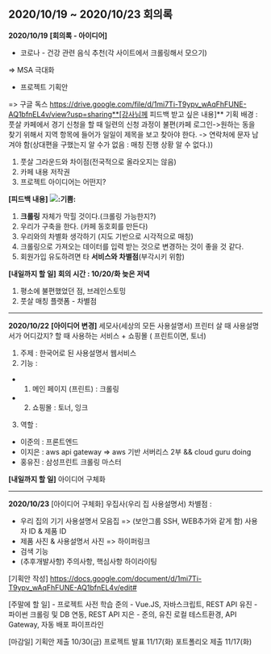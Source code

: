 ## 2020/10/19 ~ 2020/10/23 회의록

**2020/10/19**
**[회의록 - 아이디어]**

- 코로나 - 건강 관련 음식 추천(각 사이트에서 크롤링해서 모으기)

 => MSA 극대화

- 프로젝트 기획안

=> 구글 독스 https://drive.google.com/file/d/1mi7Ti-T9ypv_wAqFhFUNE-AQ1bfnEL4v/view?usp=sharing**[강사님께 피드백 받고 싶은 내용]**
기획 배경 : 풋살 카페에서 경기 신청을 할 때 일련의 신청 과정이 불편(카페 로그인->원하는 동을 찾기 위해서 지역 항목에 들어가 일일이 제목을 보고 찾아야 한다. -> 연락처에 문자 남겨야 함(상대편을 구했는지 알 수가 없음 : 매칭 진행 상황 알 수 없다.))

1. 풋살 그라운드와 차이점(전국적으로 올라오지는 않음)
2. 카페 내용 저작권
3. 프로젝트 아이디어는 어떤지?

**[피드백 내용]** **![:기쁨:](https://a.slack-edge.com/production-standard-emoji-assets/10.2/google-medium/1f602.png)**

1. **크롤링** 자체가 막힐 것이다.(크롤링 가능한지?)
2. 우리가 구축을 한다. (카페 동호회를 만든다)
3. 우리와의 차별화 생각하기 (지도 기반으로 시각적으로 매칭)
4. 크롤링으로 가져오는 데이터를 입력 받는 것으로 변경하는 것이 좋을 것 같다.
5. 회원가입 유도하려면 타 **서비스와 차별점**(부각시키 위함) 

**[내일까지 할 일]**
**회의 시간 : 10/20/화 늦은 저녁**

1. 평소에 불편했었던 점, 브레인스토밍
2. 풋살 매칭 플랫폼 - 차별점

---

**2020/10/22**
**[아이디어 변경]**
세모사(세상의 모든 사용설명서)
프린터 살 때 사용설명서가 어디갔지? 할 때 사용하는 서비스
\+ 쇼핑몰 ( 프린트이면, 토너)

1. 주제 : 한국어로 된 사용설명서 웹서비스
2. 기능 :

- 1) 메인 페이지 (프린트) : 크롤링 
- 2) 쇼핑몰 : 토너, 잉크

3. 역할 :

- 이준의 : 프론트엔드
- 이지은 : aws api gateway => aws 기반 서버리스 2부 && cloud guru doing
- 홍유진 : 삼성프린트 크롤링 마스터

**[내일까지 할 일]**
아이디어 구체화

----

**2020/10/23**
[아이디어 구체화]
우집사(우리 집 사용설명서)
차별점 :

- 우리 집의 기기 사용설명서 모음집 => (보안그룹 SSH, WEB추가와 같게 함) 사용자 ID & 제품 ID
- 제품 사진 & 사용설명서 사진 => 하이퍼링크
- 검색 기능
- (추후개발사항) 주의사항, 핵심사항 하이라이팅

[기획안 작성]
https://docs.google.com/document/d/1mi7Ti-T9ypv_wAqFhFUNE-AQ1bfnEL4v/edit#

[주말에 할 일] - 프로젝트 사전 학습
준의 - Vue.JS, 자바스크립트, REST API
유진 - 파이썬 크롤링 및 DB 연동, REST API 
지은 - 준의, 유진 로컬 테스트환경, API Gateway, 자동 배포 파이프라인

[마감일]
기획안 제출 10/30(금)
프로젝트 발표 11/17(화)
포트폴리오 제출 11/17(화)